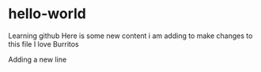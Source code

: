 # hello-world
Learning github
Here is some new content i am adding to make changes to this file 
I love Burritos

Adding a new line
